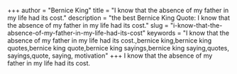 +++
author = "Bernice King"
title = "I know that the absence of my father in my life had its cost."
description = "the best Bernice King Quote: I know that the absence of my father in my life had its cost."
slug = "i-know-that-the-absence-of-my-father-in-my-life-had-its-cost"
keywords = "I know that the absence of my father in my life had its cost.,bernice king,bernice king quotes,bernice king quote,bernice king sayings,bernice king saying,quotes, sayings,quote, saying, motivation"
+++
I know that the absence of my father in my life had its cost.
